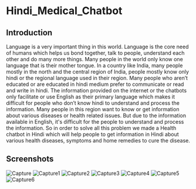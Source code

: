 # Hindi_Medical_Chatbot

## Introduction

Language is a very important thing in this world. Language is the core need of humans which
helps us bond together, talk to people, understand each other and do many more things. Many
people in the world only know one language that is their mother tongue. In a country like India,
many people mostly in the north and the central region of India, people mostly know only hindi
or the regional language used in their region. Many people who aren’t educated or are educated
in hindi medium prefer to communicate or read and write in hindi. The information provided on
the internet or the chatbots only facilitate or use English as their primary language which makes
it difficult for people who don’t know hindi to understand and process the information. Many
people in this region want to know or get information about various diseases or health related
issues. But due to the information available in English, it's difficult for the people to understand
and process the information. So in order to solve all this problem we made a Health
chatbot in Hindi which will help people to get information in Hindi about various health diseases,
symptoms and home remedies to cure the disease.

## Screenshots

![Capture](https://user-images.githubusercontent.com/71319075/199654603-c18349a0-777d-4d9d-a996-81c8c4360077.PNG)
![Capture1](https://user-images.githubusercontent.com/71319075/199654619-3463aa12-a000-431f-af89-39cbc96412b3.PNG)
![Capture2](https://user-images.githubusercontent.com/71319075/199654638-f552f6aa-6792-47d3-b2c9-ced2b9fc3948.PNG)
![Capture3](https://user-images.githubusercontent.com/71319075/199654648-2fe7830e-0121-43e4-a60b-3e1dc76911a5.PNG)
![Capture4](https://user-images.githubusercontent.com/71319075/199654654-27035409-51b5-4443-9f80-a454e88f9a41.PNG)
![Capture5](https://user-images.githubusercontent.com/71319075/199654669-a175137f-23e2-4f67-be9d-450b144413c1.PNG)
![Capture6](https://user-images.githubusercontent.com/71319075/199654562-27ec9bb6-b27b-426b-bca1-843be3feb361.PNG)

